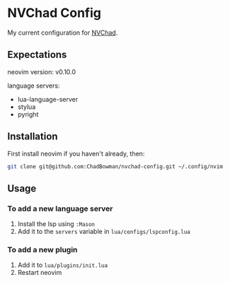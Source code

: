 # NVChad Config

My current configuration for [NVChad](https://github.com/NvChad).

## Expectations

neovim version: v0.10.0 

language servers:
  * lua-language-server
  * stylua
  * pyright

## Installation

First install neovim if you haven't already, then:

```sh
git clone git@github.com:ChadBowman/nvchad-config.git ~/.config/nvim
```

## Usage

### To add a new language server

1. Install the lsp using `:Mason`
2. Add it to the `servers` variable in `lua/configs/lspconfig.lua`

### To add a new plugin

1. Add it to `lua/plugins/init.lua`
2. Restart neovim
